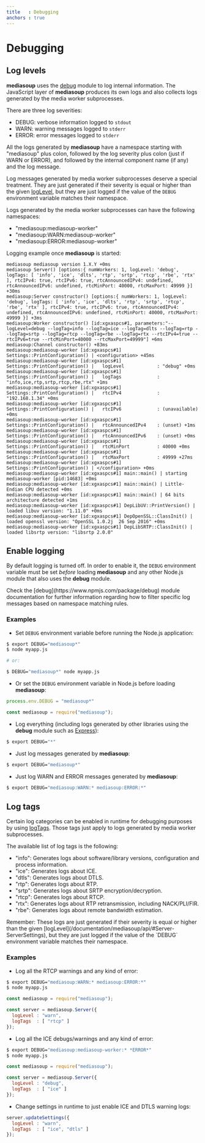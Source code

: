 ```yaml
---
title   : Debugging
anchors : true
---
```



# Debugging


## Log levels

**mediasoup** uses the [debug](https://www.npmjs.com/package/debug) module to log internal information. The JavaScript layer of **mediasoup** produces its own logs and also collects logs generated by the media worker subprocesses.

There are three log severities:

* DEBUG: verbose information logged to `stdout`
* WARN: warning messages logged to `stderr`
* ERROR: error messages logged to `stderr`

All the logs generated by **mediasoup** have a namespace starting with "mediasoup" plus colon, followed by the log severity plus colon (just if WARN or ERROR), and followed by the internal component name (if any) and the log message.

Log messages generated by media worker subprocesses deserve a special treatment. They are just generated if their severity is equal or higher than the given [logLevel](/documentation/mediasoup/api/#Server-ServerSettings), but they are just logged if the value of the `DEBUG` environment variable matches their namespace.

Logs generated by the media worker subprocesses can have the following namespaces:

* "mediasoup:mediasoup-worker"
* "mediasoup:WARN:mediasoup-worker"
* "mediasoup:ERROR:mediasoup-worker"

Logging example once **mediasoup** is started:

```
mediasoup mediasoup version 1.X.Y +0ms
mediasoup Server() [options:{ numWorkers: 1, logLevel: 'debug', logTags: [ 'info', 'ice', 'dlts', 'rtp', 'srtp', 'rtcp', 'rbe', 'rtx' ], rtcIPv4: true, rtcIPv6: true, rtcAnnouncedIPv4: undefined, rtcAnnouncedIPv6: undefined, rtcMinPort: 40000, rtcMaxPort: 49999 }] +30ms
mediasoup:Server constructor() [options:{ numWorkers: 1, logLevel: 'debug', logTags: [ 'info', 'ice', 'dlts', 'rtp', 'srtp', 'rtcp', 'rbe', 'rtx' ], rtcIPv4: true, rtcIPv6: true, rtcAnnouncedIPv4: undefined, rtcAnnouncedIPv6: undefined, rtcMinPort: 40000, rtcMaxPort: 49999 }] +3ms
mediasoup:Worker constructor() [id:xgxaspcs#1, parameters:"--logLevel=debug --logTag=info --logTag=ice --logTag=dlts --logTag=rtp --logTag=srtp --logTag=rtcp --logTag=rbe --logTag=rtx --rtcIPv4=true --rtcIPv6=true --rtcMinPort=40000 --rtcMaxPort=49999"] +6ms
mediasoup:Channel constructor() +83ms
mediasoup:mediasoup-worker [id:xgxaspcs#1] Settings::PrintConfiguration() | <configuration> +45ms
mediasoup:mediasoup-worker [id:xgxaspcs#1] Settings::PrintConfiguration() |   logLevel            : "debug" +0ms
mediasoup:mediasoup-worker [id:xgxaspcs#1] Settings::PrintConfiguration() |   logTags             : "info,ice,rtp,srtp,rtcp,rbe,rtx" +1ms
mediasoup:mediasoup-worker [id:xgxaspcs#1] Settings::PrintConfiguration() |   rtcIPv4             : "192.168.1.34" +0ms
mediasoup:mediasoup-worker [id:xgxaspcs#1] Settings::PrintConfiguration() |   rtcIPv6             : (unavailable) +0ms
mediasoup:mediasoup-worker [id:xgxaspcs#1] Settings::PrintConfiguration() |   rtcAnnouncedIPv4    : (unset) +1ms
mediasoup:mediasoup-worker [id:xgxaspcs#1] Settings::PrintConfiguration() |   rtcAnnouncedIPv6    : (unset) +0ms
mediasoup:mediasoup-worker [id:xgxaspcs#1] Settings::PrintConfiguration() |   rtcMinPort          : 40000 +0ms
mediasoup:mediasoup-worker [id:xgxaspcs#1] Settings::PrintConfiguration() |   rtcMaxPort          : 49999 +27ms
mediasoup:mediasoup-worker [id:xgxaspcs#1] Settings::PrintConfiguration() | </configuration> +0ms
mediasoup:mediasoup-worker [id:xgxaspcs#1] main::main() | starting mediasoup-worker [pid:14683] +0ms
mediasoup:mediasoup-worker [id:xgxaspcs#1] main::main() | Little-Endian CPU detected +0ms
mediasoup:mediasoup-worker [id:xgxaspcs#1] main::main() | 64 bits architecture detected +1ms
mediasoup:mediasoup-worker [id:xgxaspcs#1] DepLibUV::PrintVersion() | loaded libuv version: "1.11.0" +0ms
mediasoup:mediasoup-worker [id:xgxaspcs#1] DepOpenSSL::ClassInit() | loaded openssl version: "OpenSSL 1.0.2j  26 Sep 2016" +0ms
mediasoup:mediasoup-worker [id:xgxaspcs#1] DepLibSRTP::ClassInit() | loaded libsrtp version: "libsrtp 2.0.0"
```


## Enable logging

By default logging is turned off. In order to enable it, the `DEBUG` environment variable must be set *before* loading **mediasoup** and any other Node.js module that also uses the **debug** module.

<div markdown="1" class="note">
Check the [debug](https://www.npmjs.com/package/debug) module documentation for further information regarding how to filter specific log messages based on namespace matching rules.
</div>


### Examples

* Set `DEBUG` environment variable before running the Node.js application:

```bash
$ export DEBUG="mediasoup*"
$ node myapp.js

# or:

$ DEBUG="mediasoup*" node myapp.js
```

* Or set the `DEBUG` environment variable in Node.js before loading **mediasoup**:

```javascript
process.env.DEBUG = "mediasoup*"

const mediasoup = require("mediasoup");
```

* Log everything (including logs generated by other libraries using the **debug** module such as [Express](https://expressjs.com/en/guide/debugging.html)):

```bash
$ export DEBUG="*"
```

* Just log messages generated by **mediasoup**:

```bash
$ export DEBUG="mediasoup*"
```

* Just log WARN and ERROR messages generated by **mediasoup**:

```bash
$ export DEBUG="mediasoup:WARN:* mediasoup:ERROR:*"
```


## Log tags

Certain log categories can be enabled in runtime for debugging purposes by using [logTags](/documentation/mediasoup/api/#Server-ServerSettings). Those tags just apply to logs generated by media worker subprocesses.

The available list of log tags is the following:

* "info": Generates logs about software/library versions, configuration and process information.
* "ice": Generates logs about ICE.
* "dtls": Generates logs about DTLS.
* "rtp": Generates logs about RTP.
* "srtp": Generates logs about SRTP encryption/decryption.
* "rtcp": Generates logs about RTCP.
* "rtx": Generates logs about RTP retransmission, including NACK/PLI/FIR.
* "rbe": Generates logs about remote bandwidth estimation.

<div markdown="1" class="note">
Remember: These logs are just generated if their severity is equal or higher than the given [logLevel](/documentation/mediasoup/api/#Server-ServerSettings), but they are just logged if the value of the `DEBUG` environment variable matches their namespace.
</div>


### Examples

* Log all the RTCP warnings and any kind of error:

```bash
$ export DEBUG="mediasoup:WARN:* mediasoup:ERROR:*"
$ node myapp.js
```

```javascript
const mediasoup = require("mediasoup");

const server = mediasoup.Server({
  logLevel : "warn",
  logTags  : [ "rtcp" ]
});
```

* Log all the ICE debugs/warnings and any kind of error:

```bash
$ export DEBUG="mediasoup:mediasoup-worker:* *ERROR*"
$ node myapp.js
```

```javascript
const mediasoup = require("mediasoup");

const server = mediasoup.Server({
  logLevel : "debug",
  logTags  : [ "ice" ]
});
```

* Change settings in runtime to just enable ICE and DTLS warning logs:

```javascript
server.updateSettings({
  logLevel : "warn",
  logTags  : [ "ice", "dtls" ]
});
```
